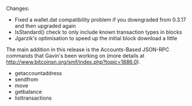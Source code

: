 Changes:
* Fixed a wallet.dat compatibility problem if you downgraded from 0.3.17 and then upgraded again
* IsStandard() check to only include known transaction types in blocks
* Jgarzik's optimisation to speed up the initial block download a little

The main addition in this release is the Accounts-Based JSON-RPC commands that Gavin's been working on (more details at http://www.bitcoinsn.org/smf/index.php?topic=1886.0).  
* getaccountaddress
* sendfrom
* move
* getbalance
* listtransactions
